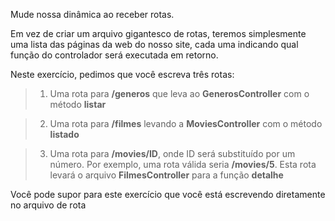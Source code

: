 Mude nossa dinâmica ao receber rotas.

Em vez de criar um arquivo gigantesco de rotas, teremos simplesmente uma lista das páginas da web do nosso site, cada uma indicando qual função do controlador será executada em retorno.

Neste exercício, pedimos que você escreva três rotas:

> 1. Uma rota para **/generos** que leva ao **GenerosController** com o método **listar**

> 2. Uma rota para **/filmes** levando a **MoviesController** com o método **listado**

> 3. Uma rota para **/movies/ID**, onde ID será substituído por um número. Por exemplo, uma rota válida seria **/movies/5**. Esta rota levará o arquivo **FilmesController** para a função **detalhe**

Você pode supor para este exercício que você está escrevendo diretamente no arquivo de rota